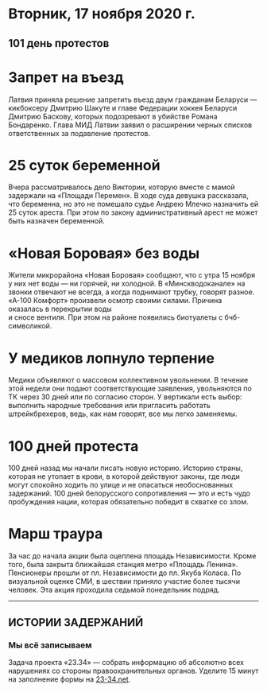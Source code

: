 # Вторник, 17 ноября 2020 г.
## 101 день протестов



# Запрет на въезд

Латвия приняла решение запретить въезд двум гражданам Беларуси — кикбоксеру Дмитрию Шакуте и главе Федерации хоккея Беларуси Дмитрию Баскову, которых подозревают в убийстве Романа Бондаренко. Глава МИД Латвии заявил о расширении черных списков ответственных за подавление протестов.

# 25 суток беременной

Вчера рассматривалось дело Виктории, которую вместе с мамой задержали на «Площади Перемен». В ходе суда девушка рассказала, что беременна, но это не помешало судье Андрею Млечко назначить ей 25 суток ареста. При этом по закону административный арест не может быть назначен беременной.

# «Новая Боровая» без воды

Жители микрорайона «Новая Боровая» сообщают, что с утра 15 ноября у них нет воды — ни горячей, ни холодной. В «Минскводоканале» на звонки отвечают не всегда, а когда поднимают трубку, говорят разное. «А-100 Комфорт» произвели осмотр своими силами. Причина оказалась в перекрытии воды   
и сносе вентиля. При этом на районе появились биотуалеты с бчб-символикой.

# У медиков лопнуло терпение

Медики объявляют о массовом коллективном увольнении. В течение этой недели они подают соответствующие заявления, увольняются по ТК через 30 дней или по согласию сторон. У вертикали есть выбор: выполнить народные требования или пригласить работать штрейкбрехеров, ведь, как нам говорят, все мы легко заменяемы.

# 100 дней протеста

100 дней назад мы начали писать новую историю. Историю страны, которая не утопает в крови, в которой действуют законы, где люди могут спокойно ходить по улице и не опасаться необоснованных задержаний. 100 дней белорусского сопротивления — это и есть чудо пробуждения нации, которая обязательно победит в схватке со злом.

# Марш траура

За час до начала акции была оцеплена площадь Независимости. Кроме того, была закрыта ближайшая станция метро «Площадь Ленина». Пенсионеры прошли от пл. Независимости до пл. Якуба Коласа. По визуальной оценке СМИ, в шествии приняло участие более тысячи человек. Эта акция проходила седьмой понедельник подряд.

---

## ИСТОРИИ ЗАДЕРЖАНИЙ

### Мы всё записываем

Задача проекта «23.34» — собрать информацию об абсолютно всех нарушениях со стороны правоохранительных органов. Уделите 15 минут на заполнение формы на [23-34.net](https://23-34.net.).
